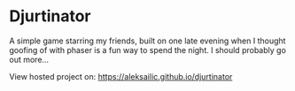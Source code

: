 # Djurtinator

A simple game starring my friends, built on one late evening when I thought goofing of with phaser is a fun way to spend the night. I should probably go out more...

View hosted project on: https://aleksailic.github.io/djurtinator

